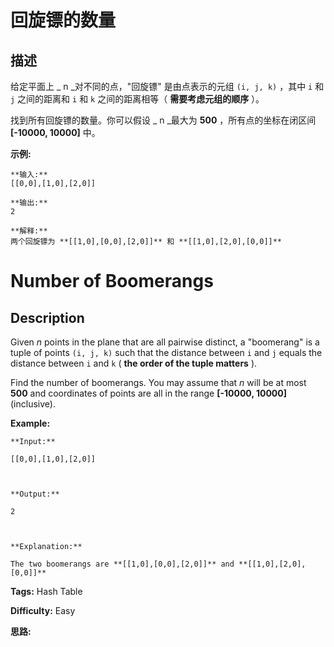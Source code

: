 # 回旋镖的数量

## 描述

给定平面上 _  n _对不同的点，"回旋镖" 是由点表示的元组 `(i, j, k)` ，其中 `i` 和 `j` 之间的距离和 `i` 和 `k` 之间的距离相等（ **需要考虑元组的顺序** ）。

找到所有回旋镖的数量。你可以假设 _  n _最大为 **500** ，所有点的坐标在闭区间 **[-10000, 10000]** 中。

**示例:**

    
    
    **输入:**
    [[0,0],[1,0],[2,0]]
    
    **输出:**
    2
    
    **解释:**
    两个回旋镖为 **[[1,0],[0,0],[2,0]]** 和 **[[1,0],[2,0],[0,0]]**
    



# Number of Boomerangs

## Description



Given _n_ points in the plane that are all pairwise distinct, a "boomerang" is a tuple of points `(i, j, k)` such that the distance between `i` and `j` equals the distance between `i` and `k` ( **the order of the tuple matters** ).

Find the number of boomerangs. You may assume that _n_ will be at most **500** and coordinates of points are all in the range **[-10000, 10000]** (inclusive).

**Example:**  

    
    
    **Input:**
    [[0,0],[1,0],[2,0]]
    
    **Output:**
    2
    
    **Explanation:**
    The two boomerangs are **[[1,0],[0,0],[2,0]]** and **[[1,0],[2,0],[0,0]]**
    


**Tags:** Hash Table

**Difficulty:** Easy

**思路:**
